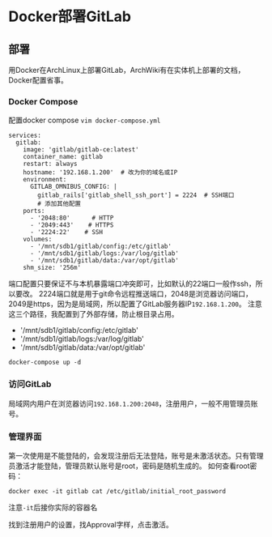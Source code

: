 # Docker部署GitLab

## 部署

用Docker在ArchLinux上部署GitLab，ArchWiki有在实体机上部署的文档，Docker配置省事。

### Docker Compose

配置docker compose `vim docker-compose.yml`
```shell
services:
  gitlab:
    image: 'gitlab/gitlab-ce:latest'
    container_name: gitlab
    restart: always
    hostname: '192.168.1.200'  # 改为你的域名或IP
    environment:
      GITLAB_OMNIBUS_CONFIG: |
        gitlab_rails['gitlab_shell_ssh_port'] = 2224  # SSH端口
        # 添加其他配置
    ports:
      - '2048:80'      # HTTP
      - '2049:443'    # HTTPS
      - '2224:22'    # SSH
    volumes:
      - '/mnt/sdb1/gitlab/config:/etc/gitlab'
      - '/mnt/sdb1/gitlab/logs:/var/log/gitlab'
      - '/mnt/sdb1/gitlab/data:/var/opt/gitlab'
    shm_size: '256m'
```

端口配置只要保证不与本机暴露端口冲突即可，比如默认的22端口一般作ssh，所以要改。
2224端口就是用于git命令远程推送端口，2048是浏览器访问端口，2049是https，因为是局域网，所以配置了GitLab服务器IP`192.168.1.200`。
注意这三个路径，我配置到了外部存储，防止根目录占用。
- '/mnt/sdb1/gitlab/config:/etc/gitlab'
- '/mnt/sdb1/gitlab/logs:/var/log/gitlab'
- '/mnt/sdb1/gitlab/data:/var/opt/gitlab'
```shell
docker-compose up -d
```

### 访问GitLab
局域网内用户在浏览器访问`192.168.1.200:2048`，注册用户，一般不用管理员账号。

### 管理界面

第一次使用是不能登陆的，会发现注册后无法登陆，账号是未激活状态。只有管理员激活才能登陆，管理员默认账号是root，密码是随机生成的。
如何查看root密码：
```shell
docker exec -it gitlab cat /etc/gitlab/initial_root_password
```
注意`-it`后接你实际的容器名

找到注册用户的设置，找Approval字样，点击激活。
